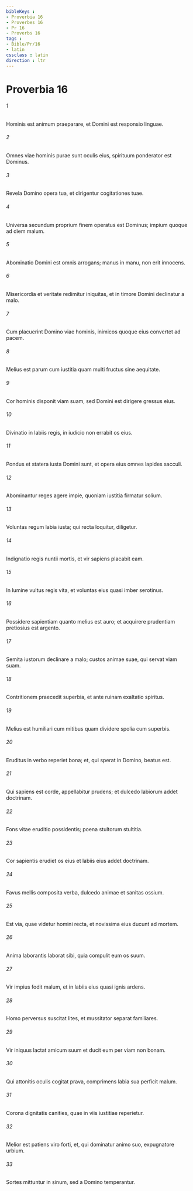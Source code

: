 ```yaml
---
bibleKeys : 
- Proverbia 16
- Proverbes 16
- Pr 16
- Proverbs 16
tags : 
- Bible/Pr/16
- latin
cssclass : latin
direction : ltr
---
```


# Proverbia 16

###### 1
Hominis est animum praeparare, et Domini est responsio linguae.
###### 2
Omnes viae hominis purae sunt oculis eius, spirituum ponderator est Dominus.
###### 3
Revela Domino opera tua, et dirigentur cogitationes tuae.
###### 4
Universa secundum proprium finem operatus est Dominus; impium quoque ad diem malum.
###### 5
Abominatio Domini est omnis arrogans; manus in manu, non erit innocens.
###### 6
Misericordia et veritate redimitur iniquitas, et in timore Domini declinatur a malo.
###### 7
Cum placuerint Domino viae hominis, inimicos quoque eius convertet ad pacem.
###### 8
Melius est parum cum iustitia quam multi fructus sine aequitate.
###### 9
Cor hominis disponit viam suam, sed Domini est dirigere gressus eius.
###### 10
Divinatio in labiis regis, in iudicio non errabit os eius.
###### 11
Pondus et statera iusta Domini sunt, et opera eius omnes lapides sacculi.
###### 12
Abominantur reges agere impie, quoniam iustitia firmatur solium.
###### 13
Voluntas regum labia iusta; qui recta loquitur, diligetur.
###### 14
Indignatio regis nuntii mortis, et vir sapiens placabit eam.
###### 15
In lumine vultus regis vita, et voluntas eius quasi imber serotinus.
###### 16
Possidere sapientiam quanto melius est auro; et acquirere prudentiam pretiosius est argento.
###### 17
Semita iustorum declinare a malo; custos animae suae, qui servat viam suam.
###### 18
Contritionem praecedit superbia, et ante ruinam exaltatio spiritus.
###### 19
Melius est humiliari cum mitibus quam dividere spolia cum superbis.
###### 20
Eruditus in verbo reperiet bona; et, qui sperat in Domino, beatus est.
###### 21
Qui sapiens est corde, appellabitur prudens; et dulcedo labiorum addet doctrinam.
###### 22
Fons vitae eruditio possidentis; poena stultorum stultitia.
###### 23
Cor sapientis erudiet os eius et labiis eius addet doctrinam.
###### 24
Favus mellis composita verba, dulcedo animae et sanitas ossium.
###### 25
Est via, quae videtur homini recta, et novissima eius ducunt ad mortem.
###### 26
Anima laborantis laborat sibi, quia compulit eum os suum.
###### 27
Vir impius fodit malum, et in labiis eius quasi ignis ardens.
###### 28
Homo perversus suscitat lites, et mussitator separat familiares.
###### 29
Vir iniquus lactat amicum suum et ducit eum per viam non bonam.
###### 30
Qui attonitis oculis cogitat prava, comprimens labia sua perficit malum.
###### 31
Corona dignitatis canities, quae in viis iustitiae reperietur.
###### 32
Melior est patiens viro forti, et, qui dominatur animo suo, expugnatore urbium.
###### 33
Sortes mittuntur in sinum, sed a Domino temperantur.
